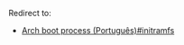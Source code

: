 Redirect to:

*   [Arch boot process (Português)#initramfs](/index.php/Arch_boot_process_(Portugu%C3%AAs)#initramfs "Arch boot process (Português)")